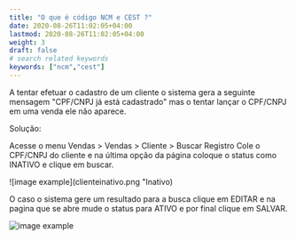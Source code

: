 ```yaml
---
title: "O que é código NCM e CEST ?"
date: 2020-08-26T11:02:05+04:00
lastmod: 2020-08-26T11:02:05+04:00
weight: 3
draft: false
# search related keywords
keywords: ["ncm","cest"]
---
```


A tentar efetuar o cadastro de um cliente o sistema gera a seguinte mensagem "CPF/CNPJ já está cadastrado" mas o tentar lançar o CPF/CNPJ em uma venda ele não aparece.

Solução:

Acesse o menu  Vendas > Vendas > Cliente > Buscar Registro
Cole o CPF/CNPJ do cliente e na última opção da página coloque o status como INATIVO e clique em buscar.

![image example](clienteinativo.png "Inativo)

O caso o sistema gere um resultado para a busca clique em EDITAR e na pagina que se abre mude o status para ATIVO e por final clique em SALVAR.

![image example](inativo2.png "Mudar nesse campo")
